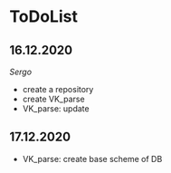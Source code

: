 # ToDoList


## 16.12.2020

*Sergo*

- create a repository
- create VK_parse
- VK_parse: update


## 17.12.2020

- VK_parse: create base scheme of DB

